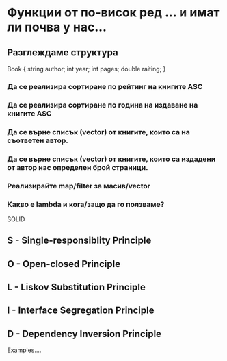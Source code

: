 # Функции от по-висок ред ... и имат ли почва у нас...
## Разглеждаме структура
Book {
    string author;
    int year;
    int pages;
    double raiting;
}

### Да се реализира сортиране по рейтинг на книгите ASC
### Да се реализира сортиране по година на издаване на книгите ASC
### Да се върне списък (vector) от книгите, които са на съответен автор.
### Да се върне списък (vector) от книгите, които са издадени от автор нас определен брой страници.
### Реализирайте map/filter за масив/vector
### Какво е lambda и кога/защо да го ползваме?

SOLID

## S - Single-responsiblity Principle
## O - Open-closed Principle
## L - Liskov Substitution Principle
## I - Interface Segregation Principle
## D - Dependency Inversion Principle

Examples....
